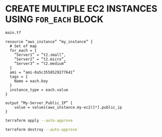 # CREATE MULTIPLE EC2 INSTANCES USING `FOR_EACH` BLOCK

```sh
main.tf
```
```hcl
resource “aws_instance” “my_instance” {
  # Set of map
  for_each = {
    “Server1” = “t2.small”,
    “Server2” = “t2.micro”,
    “Server3” = “t2.medium”
  }
  ami = “ami-0a5c3558529277641”
  tags = {
    Name = each.key
  }
  instance_type = each.value
}
```
```hcl
output “My-Server_Public_IP” {
    value = values(aws_instance.my-ec2)[*].public_ip
}
```
```sh
terraform apply --auto-approve
```
```sh
terraform destroy --auto-approve
```
